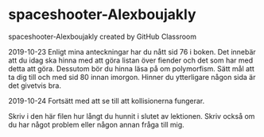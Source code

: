 # spaceshooter-Alexboujakly
spaceshooter-Alexboujakly created by GitHub Classroom

2019-10-23
Enligt mina anteckningar har du nått sid 76 i boken.
Det innebär att du idag ska hinna med att göra listan över fiender och det som har med detta att göra.
Dessutom bör du hinna läsa på om polymorfism. Sätt mål att ta dig till och med sid 80 innan imorgon. Hinner du ytterligare någon sida är det givetvis bra.

2019-10-24 Fortsätt med att se till att kollisionerna fungerar.

Skriv i den här filen hur långt du hunnit i slutet av lektionen. Skriv också om du har något problem eller någon annan fråga till mig. 

